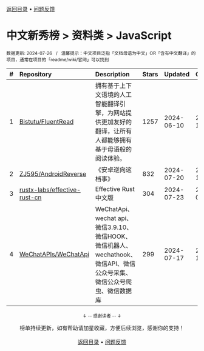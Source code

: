 <a href="https://gitee.com/GrowingGit/GitHub-Chinese-Top-Charts#github中文排行榜">返回目录</a> • <a href="/content/docs/feedback.md">问题反馈</a>

# 中文新秀榜 > 资料类 > JavaScript
<sub>数据更新: 2024-07-26&nbsp;&nbsp;&nbsp;/&nbsp;&nbsp;&nbsp;温馨提示：中文项目泛指「文档母语为中文」OR「含有中文翻译」的项目，通常在项目的「readme/wiki/官网」可以找到</sub>

|#|Repository|Description|Stars|Updated|Created|
|:-|:-|:-|:-|:-|:-|
|1|[Bistutu/FluentRead](https://github.com/Bistutu/FluentRead)|拥有基于上下文语境的人工智能翻译引擎，为网站提供更加友好的翻译，让所有人都能够拥有基于母语般的阅读体验。|1257|2024-06-10|2023-12-22|
|2|[ZJ595/AndroidReverse](https://github.com/ZJ595/AndroidReverse)|《安卓逆向这档事》|832|2024-07-20|2023-10-02|
|3|[rustx-labs/effective-rust-cn](https://github.com/rustx-labs/effective-rust-cn)|Effective Rust 中文版|304|2024-07-23|2024-04-18|
|4|[WeChatAPIs/WeChatApi](https://github.com/WeChatAPIs/WeChatApi)|WeChatApi、wechat api、微信3.9.10、微信HOOK、微信机器人、wechathook、微信API、微信公众号采集、微信公众号爬虫、微信数据库|299|2024-07-17|2023-11-09|

<div align="center">
    <p><sub>↓ -- 感谢读者 -- ↓</sub></p>
    榜单持续更新，如有帮助请加星收藏，方便后续浏览，感谢你的支持！
</div>

<br/>

<div align="center"><a href="https://gitee.com/GrowingGit/GitHub-Chinese-Top-Charts#github中文排行榜">返回目录</a> • <a href="/content/docs/feedback.md">问题反馈</a></div>

